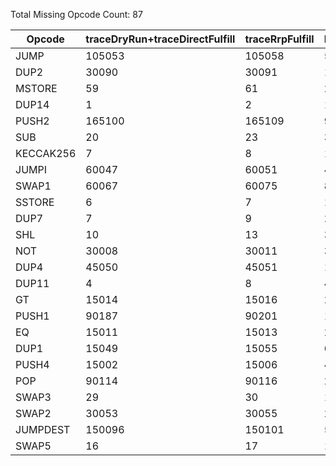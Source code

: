 Total Missing Opcode Count: 87

| Opcode | traceDryRun+traceDirectFulfill | traceRrpFulfill | Difference |
|--------|------------------------------|-----------------|------------|
| JUMP | 105053 | 105058 | 5 |
| DUP2 | 30090 | 30091 | 1 |
| MSTORE | 59 | 61 | 2 |
| DUP14 | 1 | 2 | 1 |
| PUSH2 | 165100 | 165109 | 9 |
| SUB | 20 | 23 | 3 |
| KECCAK256 | 7 | 8 | 1 |
| JUMPI | 60047 | 60051 | 4 |
| SWAP1 | 60067 | 60075 | 8 |
| SSTORE | 6 | 7 | 1 |
| DUP7 | 7 | 9 | 2 |
| SHL | 10 | 13 | 3 |
| NOT | 30008 | 30011 | 3 |
| DUP4 | 45050 | 45051 | 1 |
| DUP11 | 4 | 8 | 4 |
| GT | 15014 | 15016 | 2 |
| PUSH1 | 90187 | 90201 | 14 |
| EQ | 15011 | 15013 | 2 |
| DUP1 | 15049 | 15055 | 6 |
| PUSH4 | 15002 | 15006 | 4 |
| POP | 90114 | 90116 | 2 |
| SWAP3 | 29 | 30 | 1 |
| SWAP2 | 30053 | 30055 | 2 |
| JUMPDEST | 150096 | 150101 | 5 |
| SWAP5 | 16 | 17 | 1 |